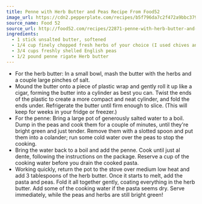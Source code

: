 ```yaml
---
title: Penne with Herb Butter and Peas Recipe From Food52
image_url: https://cdn2.pepperplate.com/recipes/b5f796da7c2f472a9bbc3790ece5751a.jpg
source_name: Food 52
source_url: http://food52.com/recipes/22871-penne-with-herb-butter-and-peas
ingredients:
  - 1 stick unsalted butter, softened
  - 1/4 cup finely chopped fresh herbs of your choice (I used chives and mint in mine) Kosher or sea salt to taste Kosher salt
  - 3/4 cups freshly shelled English peas
  - 1/2 pound penne rigate Herb butter
---
```


* For the herb butter: In a small bowl, mash the butter with the herbs and a couple large pinches of salt.
* Mound the butter onto a piece of plastic wrap and gently roll it up like a cigar, forming the butter into a cylinder as best you can. Twist the ends of the plastic to create a more compact and neat cylinder, and fold the ends under. Refrigerate the butter until firm enough to slice. (This will keep for weeks in your fridge or freezer.)
* For the penne: Bring a large pot of generously salted water to a boil. Dump in the peas and cook them for a couple of minutes, until they're bright green and just tender. Remove them with a slotted spoon and put them into a colander; run some cold water over the peas to stop the cooking.
* Bring the water back to a boil and add the penne. Cook until just al dente, following the instructions on the package. Reserve a cup of the cooking water before you drain the cooked pasta.
* Working quickly, return the pot to the stove over medium low heat and add 3 tablespoons of the herb butter. Once it starts to melt, add the pasta and peas. Fold it all together gently, coating everything in the herb butter. Add some of the cooking water if the pasta seems dry. Serve immediately, while the peas and herbs are still bright green!
